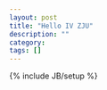 ```yaml
---
layout: post
title: "Hello IV ZJU"
description: ""
category: 
tags: []
---
```

{% include JB/setup %}
